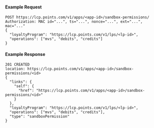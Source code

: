 #### Example Request

	POST https://lcp.points.com/v1/apps/<app-id>/sandbox-permissions/
	Authorization: MAC id="...", ts="...", nonce="...", ext="...", mac="..."
	{
	  "loyaltyProgram": "https://lcp.points.com/v1/lps/<lp-id>",
	  "operations": ["mvs", "debits", "credits"]
	}

#### Example Response

    201 CREATED
    location: https://lcp.points.com/v1/apps/<app-id>/sandbox-permissions/<id>
    {
      "links": {
        "self": {
          "href": "https://lcp.points.com/v1/apps/<app-id>/sandbox-permissions/<id>"
        }
      },
      "loyaltyProgram": "https://lcp.points.com/v1/lps/<lp-id>",
      "operations": ["mvs", "debits", "credits"],
      "type": "sandboxPermission"
    }


